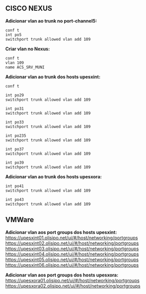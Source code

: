 ## CISCO NEXUS
**Adicionar vlan ao trunk no port-channel5:**
    
    conf t
    int po5
    switchport trunk allowed vlan add 109

**Criar vlan no Nexus:**

    conf t
    vlan 109
    name ACS_SRV_MUNI

**Adicionar vlan ao trunk dos hosts upesxint:**
    
    conf t

    int po29
    switchport trunk allowed vlan add 109

    int po31
    switchport trunk allowed vlan add 109

    int po33
    switchport trunk allowed vlan add 109

    int po235
    switchport trunk allowed vlan add 109

    int po37
    switchport trunk allowed vlan add 109

    int po39
    switchport trunk allowed vlan add 109
    
**Adicionar vlan ao trunk dos hosts upesxora:**

    int po41
    switchport trunk allowed vlan add 109

    int po43
    switchport trunk allowed vlan add 109
    

## VMWare
**Adicionar vlan aos port groups dos hosts upesxint:**\
https://upesxint01.olisipo.net/ui/#/host/networking/portgroups \
https://upesxint02.olisipo.net/ui/#/host/networking/portgroups \
https://upesxint03.olisipo.net/ui/#/host/networking/portgroups \
https://upesxint04.olisipo.net/ui/#/host/networking/portgroups \
https://upesxint05.olisipo.net/ui/#/host/networking/portgroups \
https://upesxint06.olisipo.net/ui/#/host/networking/portgroups

**Adicionar vlan aos port groups dos hosts upesxora:**\
https://upesxora01.olisipo.net/ui/#/host/networking/portgroups \
https://upesxora02.olisipo.net/ui/#/host/networking/portgroups
